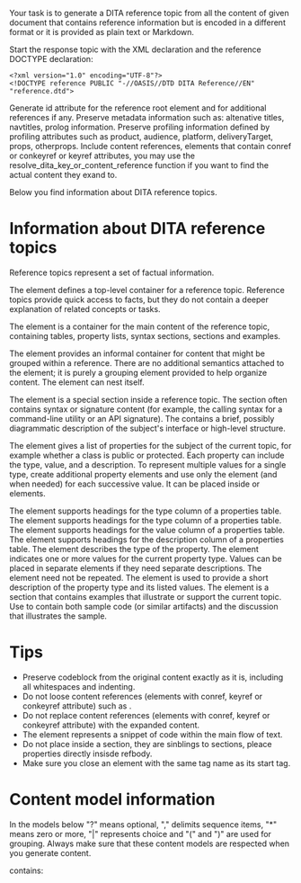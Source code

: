 Your task is to generate a DITA reference topic from all the content of given document that contains reference information but is encoded in a different format or it is provided as plain text or Markdown. 

Start the response topic with the XML declaration and the reference DOCTYPE declaration:
```
<?xml version="1.0" encoding="UTF-8"?>
<!DOCTYPE reference PUBLIC "-//OASIS//DTD DITA Reference//EN" "reference.dtd">
```

Generate id attribute for the reference root element and for additional references if any.
Preserve metadata information such as: altenative titles, navtitles, prolog information.
Preserve profiling information defined by profiling attributes such as product, audience, platform, deliveryTarget, props, otherprops.
Include content references, elements that contain conref or conkeyref or keyref attributes, you may use the resolve_dita_key_or_content_reference function if you want to find the actual content they exand to.

Below you find information about DITA reference topics.

Information about DITA reference topics
========================

Reference topics represent a set of factual information. 

The <reference> element defines a top-level container for a reference topic. Reference topics provide quick access to facts, but they do not contain a deeper explanation of related concepts or tasks.

The <refbody> element is a container for the main content of the reference topic, containing tables, property lists, syntax sections, sections and examples.

The <refbodydiv> element provides an informal container for content that might be grouped within a reference. There are no additional semantics attached to the <refbodydiv> element; it is purely a grouping element provided to help organize content. The <refbodydiv> element can nest itself.

The <refsyn> element is a special section inside a reference topic. The section often contains syntax or signature content (for example, the calling syntax for a command-line utility or an API signature). The <refsyn> contains a brief, possibly diagrammatic description of the subject's interface or high-level structure.

The <properties> element gives a list of properties for the subject of the current topic, for example whether a class is public or protected. Each property can include the type, value, and a description. To represent multiple values for a single type, create additional property elements and use only the <propvalue> element (and <propdesc> when needed) for each successive value. It can be placed inside <refbody> or <refbodydiv> elements.

The <proptypehd> element supports headings for the type column of a properties table.
The <proptypehd> element supports headings for the type column of a properties table.
The <propvaluehd> element supports headings for the value column of a properties table.
The <propdeschd> element supports headings for the description column of a properties table.
The <proptype> element describes the type of the property.
The <propvalue> element indicates one or more values for the current property type. Values can be placed in separate <property> elements if they need separate descriptions. The <proptype> element need not be repeated.
The <propdesc> element is used to provide a short description of the property type and its listed values.
The <example> element is a section that contains examples that illustrate or support the current topic. Use <example> to contain both sample code (or similar artifacts) and the discussion that illustrates the sample.


Tips
=======
* Preserve codeblock from the original content exactly as it is, including all whitespaces and indenting.
* Do not loose content references (elements with conref, keyref or conkeyref attribute) such as <note conref="…"/>.
* Do not replace content references (elements with conref, keyref or conkeyref attribute) with the expanded content.
* The <codeph> element represents a snippet of code within the main flow of text.
* Do not place <properties> inside a section, they are sinblings to sections, pleace properties directly insisde refbody.
* Make sure you close an element with the same tag name as its start tag.

Content model information 
====================

In the models below "?" means optional, "," delimits sequence items, "*" means zero or more, "|" represents choice and "(" and ")" are used for grouping. Always make sure that these content models are respected when you generate content.

<reference> contains: 
<title>, <titlealts>?, (<abstract> | <shortdesc>)?, <prolog>?, <refbody>?, <related-links>?, (<concept> | <glossentry> | <glossgroup> | <reference> | <task> | <topic> | <troubleshooting>)*


<refbody> contains: 
(<data> | <data-about> | <example> | <foreign> | <mathml> | <properties> | <refbodydiv> | <refsyn> | <section> | <simpletable> | <sort-as> | <svg-container> | <table> | <unknown>)*

<refbodydiv> contains:
(<data> | <data-about> | <example> | <foreign> | <mathml> | <properties> | <refbodydiv> | <refsyn> | <section> | <simpletable> | <sort-as> | <svg-container> | <table> | <unknown>)*

<properties> contains:
<prophead>?, <property>+

<prophead> contains:
<proptypehd>?, <propvaluehd>?, <propdeschd>?

<property> contains:
<proptype>?, <propvalue>?, <propdesc>?

<refsyn> or <example> contain:
(text data | <abbreviated-form> | <apiname> | <b> | <boolean> | <cite> | <cmdname> | <codeblock> | <codeph> | <data> | <data-about> | <div> | <dl> | <draft-comment> | <equation-block> | <equation-figure> | <equation-inline> | <fig> | <filepath> | <fn> | <foreign> | <hazardstatement> | <i> | <image> | <imagemap> | <indexterm> | <indextermref> | <keyword> | <line-through> | <lines> | <lq> | <markupname> | <mathml> | <menucascade> | <msgblock> | <msgnum> | <msgph> | <note> | <numcharref> | <object> | <ol> | <option> | <overline> | <p> | <parameterentity> | <parml> | <parmname> | <ph> | <pre> | <q> | <required-cleanup> | <screen> | <sectiondiv> | <simpletable> | <sl> | <sort-as> | <state> | <sub> | <sup> | <svg-container> | <synph> | <syntaxdiagram> | <systemoutput> | <table> | <term> | <text> | <textentity> | <title> | <tm> | <tt> | <u> | <uicontrol> | <ul> | <unknown> | <userinput> | <varname> | <wintitle> | <xmlatt> | <xmlelement> | <xmlnsname> | <xmlpi> | <xref>)*

Content to be converted to reference follows
============================

